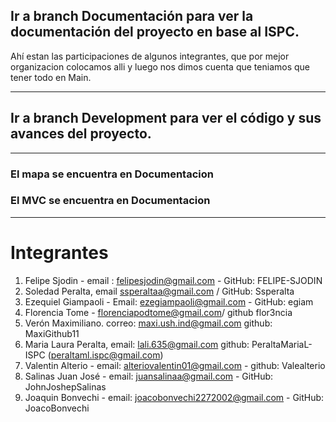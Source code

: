 
## Ir a branch Documentación para ver la documentación del proyecto en base al ISPC.
Ahí estan las participaciones de algunos integrantes, que por mejor organizacion colocamos alli y luego nos dimos cuenta que teniamos que tener todo en Main.

---

## Ir a branch Development para ver el código y sus avances del proyecto.

---

### El mapa se encuentra en Documentacion
### El MVC se encuentra en Documentacion

---

# Integrantes

1) Felipe Sjodin - email : felipesjodin@gmail.com - GitHub: FELIPE-SJODIN
2) Soledad Peralta, email ssperaltaa@gmail.com / GitHub: Ssperalta
3) Ezequiel Giampaoli - Email: ezegiampaoli@gmail.com - GitHub: egiam
4) Florencia Tome - florenciapodtome@gmail.com/ github flor3ncia
5) Verón Maximiliano. correo: maxi.ush.ind@gmail.com github: MaxiGithub11
6) Maria Laura Peralta, email: lali.635@gmail.com github: PeraltaMariaL-ISPC (peraltaml.ispc@gmail.com)
7) Valentin Alterio - email: alteriovalentin01@gmail.com  - github: Valealterio
8) Salinas Juan José - email: juansalinaa@gmail.com - GitHub: JohnJoshepSalinas
9) Joaquin Bonvechi - email: joacobonvechi2272002@gmail.com - GitHub: JoacoBonvechi


